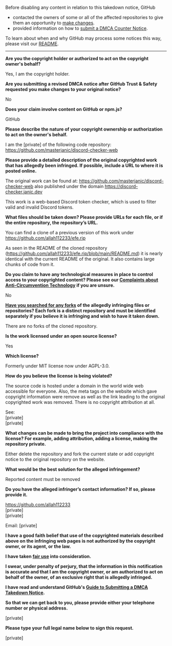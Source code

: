 Before disabling any content in relation to this takedown notice, GitHub
- contacted the owners of some or all of the affected repositories to give them an opportunity to [make changes](https://docs.github.com/en/github/site-policy/dmca-takedown-policy#a-how-does-this-actually-work).
- provided information on how to [submit a DMCA Counter Notice](https://docs.github.com/en/articles/guide-to-submitting-a-dmca-counter-notice).

To learn about when and why GitHub may process some notices this way, please visit our [README](https://github.com/github/dmca/blob/master/README.md#anatomy-of-a-takedown-notice).

---

**Are you the copyright holder or authorized to act on the copyright owner's behalf?**

Yes, I am the copyright holder.

**Are you submitting a revised DMCA notice after GitHub Trust & Safety requested you make changes to your original notice?**

No

**Does your claim involve content on GitHub or npm.js?**

GitHub

**Please describe the nature of your copyright ownership or authorization to act on the owner's behalf.**

I am the [private] of the following code repository: https://github.com/masterjanic/discord-checker-web

**Please provide a detailed description of the original copyrighted work that has allegedly been infringed. If possible, include a URL to where it is posted online.**

The original work can be found at: https://github.com/masterjanic/discord-checker-web also published under the domain https://discord-checker.janic.dev

This work is a web-based Discord token checker, which is used to filter valid and invalid Discord tokens.

**What files should be taken down? Please provide URLs for each file, or if the entire repository, the repository’s URL.**

You can find a clone of a previous version of this work under https://github.com/allah112233/efe.rip

As seen in the README of the cloned repository (https://github.com/allah112233/efe.rip/blob/main/README.md) it is nearly identical with the current README of the original. It also contains large chunks of code from it.

**Do you claim to have any technological measures in place to control access to your copyrighted content? Please see our <a href="https://docs.github.com/articles/guide-to-submitting-a-dmca-takedown-notice#complaints-about-anti-circumvention-technology">Complaints about Anti-Circumvention Technology</a> if you are unsure.**

No

**<a href="https://docs.github.com/articles/dmca-takedown-policy#b-what-about-forks-or-whats-a-fork">Have you searched for any forks</a> of the allegedly infringing files or repositories? Each fork is a distinct repository and must be identified separately if you believe it is infringing and wish to have it taken down.**

There are no forks of the cloned repository.

**Is the work licensed under an open source license?**

Yes

**Which license?**

Formerly under MIT license now under AGPL-3.0.

**How do you believe the license is being violated?**

The source code is hosted under a domain in the world wide web accessible for everyone. Also, the meta tags on the website which gave copyright information were remove as well as the link leading to the original copyrighted work was removed. There is no copyright attribution at all.

See:   
[private]  
[private]  

**What changes can be made to bring the project into compliance with the license? For example, adding attribution, adding a license, making the repository private.**

Either delete the repository and fork the current state or add copyright notice to the original repository on the website.

**What would be the best solution for the alleged infringement?**

Reported content must be removed

**Do you have the alleged infringer’s contact information? If so, please provide it.**

https://github.com/allah112233  
[private]  
[private]  

Email: [private]  

**I have a good faith belief that use of the copyrighted materials described above on the infringing web pages is not authorized by the copyright owner, or its agent, or the law.**

**I have taken <a href="https://www.lumendatabase.org/topics/22">fair use</a> into consideration.**

**I swear, under penalty of perjury, that the information in this notification is accurate and that I am the copyright owner, or am authorized to act on behalf of the owner, of an exclusive right that is allegedly infringed.**

**I have read and understand GitHub's <a href="https://docs.github.com/articles/guide-to-submitting-a-dmca-takedown-notice/">Guide to Submitting a DMCA Takedown Notice</a>.**

**So that we can get back to you, please provide either your telephone number or physical address.**

[private]  

**Please type your full legal name below to sign this request.**

[private]  
